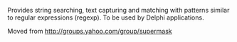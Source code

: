 Provides string searching, text capturing and matching with patterns similar to regular expressions (regexp). To be used by Delphi applications.

Moved from http://groups.yahoo.com/group/supermask